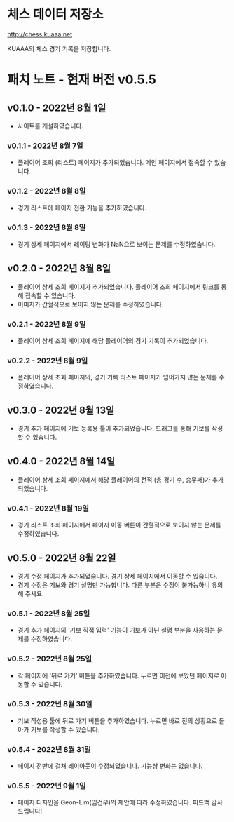 # 체스 데이터 저장소

http://chess.kuaaa.net

KUAAA의 체스 경기 기록을 저장합니다.

# 패치 노트 - 현재 버전 v0.5.5

## v0.1.0 - 2022년 8월 1일

- 사이트를 개설하였습니다.

### v0.1.1 - 2022년 8월 7일

- 플레이어 조회 (리스트) 페이지가 추가되었습니다. 메인 페이지에서 접속할 수 있습니다.

### v0.1.2 - 2022년 8월 8일

- 경기 리스트에 페이지 전환 기능을 추가하였습니다.

### v0.1.3 - 2022년 8월 8일

- 경기 상세 페이지에서 레이팅 변화가 NaN으로 보이는 문제를 수정하였습니다.

## v0.2.0 - 2022년 8월 8일

- 플레이어 상세 조회 페이지가 추가되었습니다. 플레이어 조회 페이지에서 링크를 통해 접속할 수 있습니다.
- 이미지가 간헐적으로 보이지 않는 문제를 수정하였습니다.

### v0.2.1 - 2022년 8월 9일

- 플레이어 상세 조회 페이지에 해당 플레이어의 경기 기록이 추가되었습니다.

### v0.2.2 - 2022년 8월 9일

- 플레이어 상세 조회 페이지의, 경기 기록 리스트 페이지가 넘어가지 않는 문제를 수정하였습니다.

## v0.3.0 - 2022년 8월 13일

- 경기 추가 페이지에 기보 등록용 툴이 추가되었습니다. 드래그를 통해 기보를 작성할 수 있습니다.

## v0.4.0 - 2022년 8월 14일

- 플레이어 상세 조회 페이지에서 해당 플레이어의 전적 (총 경기 수, 승무패)가 추가되었습니다.

### v0.4.1 - 2022년 8월 19일

- 경기 리스트 조회 페이지에서 페이지 이동 버튼이 간헐적으로 보이지 않는 문제를 수정하였습니다.

## v0.5.0 - 2022년 8월 22일

- 경기 수정 페이지가 추가되었습니다. 경기 상세 페이지에서 이동할 수 있습니다.
- 경기 수정은 기보와 경기 설명만 가능합니다. 다른 부분은 수정이 불가능하니 유의해 주세요.

### v0.5.1 - 2022년 8월 25일

- 경기 추가 페이지의 '기보 직접 입력' 기능이 기보가 아닌 설명 부분을 사용하는 문제를 수정하였습니다.

### v0.5.2 - 2022년 8월 25일

- 각 페이지에 '뒤로 가기' 버튼을 추가하였습니다. 누르면 이전에 보았던 페이지로 이동할 수 있습니다.

### v0.5.3 - 2022년 8월 30일

- 기보 작성용 툴에 뒤로 가기 버튼을 추가하였습니다. 누르면 바로 전의 상황으로 돌아가 기보를 작성할 수 있습니다.

### v0.5.4 - 2022년 8월 31일

- 페이지 전반에 걸쳐 레이아웃이 수정되었습니다. 기능상 변화는 없습니다.

### v0.5.5 - 2022년 9월 1일

- 페이지 디자인을 Geon-Lim(임건우)의 제안에 따라 수정하였습니다. 피드백 감사드립니다!
